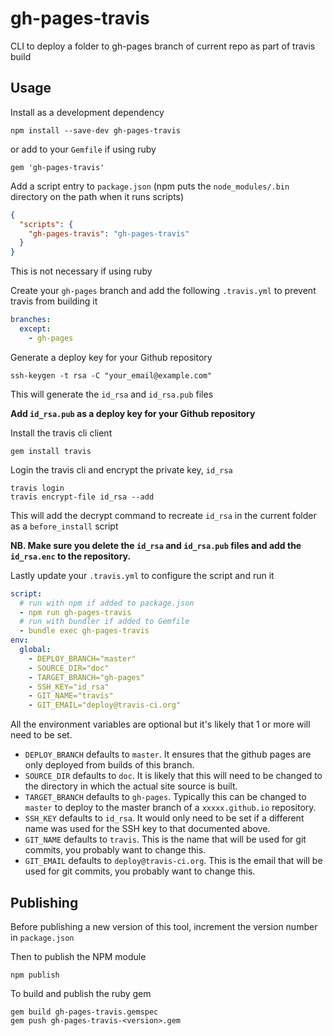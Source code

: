 # gh-pages-travis

CLI to deploy a folder to gh-pages branch of current repo as part of travis build

## Usage

Install as a development dependency

```
npm install --save-dev gh-pages-travis
```

or add to your `Gemfile` if using ruby

```
gem 'gh-pages-travis'
```

Add a script entry to `package.json` (npm puts the `node_modules/.bin` directory on the path when it runs scripts)

```json
{
  "scripts": {
    "gh-pages-travis": "gh-pages-travis"
  }
}
```

This is not necessary if using ruby

Create your `gh-pages` branch and add the following `.travis.yml` to prevent travis from building it

```yml
branches:
  except:
    - gh-pages
```

Generate a deploy key for your Github repository

```
ssh-keygen -t rsa -C "your_email@example.com"
```

This will generate the `id_rsa` and `id_rsa.pub` files

**Add `id_rsa.pub` as a deploy key for your Github repository**

Install the travis cli client

```
gem install travis
```

Login the travis cli and encrypt the private key, `id_rsa`

```
travis login
travis encrypt-file id_rsa --add
```

This will add the decrypt command to recreate `id_rsa` in the current folder as a `before_install` script

**NB. Make sure you delete the `id_rsa` and `id_rsa.pub` files and add the `id_rsa.enc` to the repository.**

Lastly update your `.travis.yml` to configure the script and run it

```yml
script:
  # run with npm if added to package.json
  - npm run gh-pages-travis
  # run with bundler if added to Gemfile
  - bundle exec gh-pages-travis
env:
  global:
    - DEPLOY_BRANCH="master"
    - SOURCE_DIR="doc"
    - TARGET_BRANCH="gh-pages"
    - SSH_KEY="id_rsa"
    - GIT_NAME="travis"
    - GIT_EMAIL="deploy@travis-ci.org"
```

All the environment variables are optional but it's likely that 1 or more will need to be set.

- `DEPLOY_BRANCH` defaults to `master`. It ensures that the github pages are only deployed from builds of this branch.
- `SOURCE_DIR` defaults to `doc`. It is likely that this will need to be changed to the directory in which the actual site source is built.
- `TARGET_BRANCH` defaults to `gh-pages`. Typically this can be changed to `master` to deploy to the master branch of a `xxxxx.github.io` repository.
- `SSH_KEY` defaults to `id_rsa`. It would only need to be set if a different name was used for the SSH key to that documented above.
- `GIT_NAME` defaults to `travis`. This is the name that will be used for git commits, you probably want to change this.
- `GIT_EMAIL` defaults to `deploy@travis-ci.org`. This is the email that will be used for git commits, you probably want to change this.

## Publishing

Before publishing a new version of this tool, increment the version number in `package.json`

Then to publish the NPM module

```
npm publish
```

To build and publish the ruby gem

```
gem build gh-pages-travis.gemspec
gem push gh-pages-travis-<version>.gem
```
